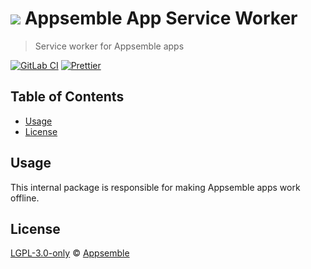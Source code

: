 # ![](https://gitlab.com/appsemble/appsemble/-/raw/0.30.11/config/assets/logo.svg) Appsemble App Service Worker

> Service worker for Appsemble apps

[![GitLab CI](https://gitlab.com/appsemble/appsemble/badges/0.30.11/pipeline.svg)](https://gitlab.com/appsemble/appsemble/-/releases/0.30.11)
[![Prettier](https://img.shields.io/badge/code_style-prettier-ff69b4.svg)](https://prettier.io)

## Table of Contents

- [Usage](#usage)
- [License](#license)

## Usage

This internal package is responsible for making Appsemble apps work offline.

## License

[LGPL-3.0-only](https://gitlab.com/appsemble/appsemble/-/blob/0.30.11/LICENSE.md) ©
[Appsemble](https://appsemble.com)

